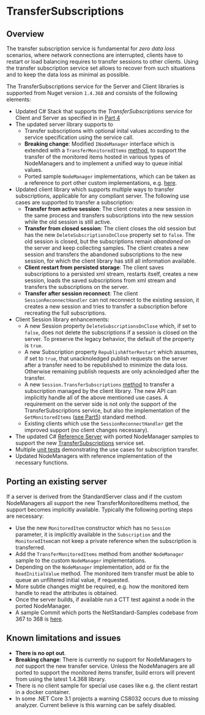 # TransferSubscriptions #
## Overview  ##

The transfer subscription service is fundamental for *zero data loss* scenarios, where network connections are interrupted, clients have to restart or load balancing requires to transfer sessions to other clients.
Using the transfer subscription service set allows to recover from such situations and to keep the data loss as minimal as possible.

The TransferSubscriptions service for the Server and Client libraries is supported from Nuget version `1.4.368` and consists of the following elements:

* Updated C# Stack that supports the *TransferSubscriptions* service for Client and Server as specified in  in [Part 4](https://reference.opcfoundation.org/v104/Core/docs/Part4/5.13.7/)
* The updated server library supports to 
  - Transfer subscriptions with optional inital values according to the service specification using the service call.
  - **Breaking change**: Modified `INodeManager` interface which is extended with a `TransferMonitoredItems` [method](https://github.com/OPCFoundation/UA-.NETStandard/blob/8c1a659ecf5c1616b3b7f132706324b90f9ff015/Libraries/Opc.Ua.Server/NodeManager/INodeManager.cs#L309), to support the transfer of the monitored items hosted in various types of NodeManagers and to implement a unified way to queue initial values.
  - Ported sample `NodeManager` implementations, which can be taken as a reference to port other custom implementations, e.g. [here](https://github.com/OPCFoundation/UA-.NETStandard/blob/8c1a659ecf5c1616b3b7f132706324b90f9ff015/Applications/Quickstarts.Servers/SampleNodeManager/SampleNodeManager.cs#L2937).
* Updated client library which supports multiple ways to transfer subscriptions, applicable for any compliant server. 
The following use cases are supported to transfer a subscription:
  - **Transfer from active session**: The client creates a new session in the same process and transfers subscriptions into the new session while the old session is still active.
  - **Transfer from closed session**: The client closes the old session but has the new `DeleteSubscriptionsOnClose` property set to `false`. The old session is closed, but the subscriptions remain *abandoned* on the server and keep collecting samples. The client creates a new session and transfers the abandoned subscriptions to the new session, for which the client library has still all information available.
  - **Client restart from persisted storage**: The client saves subscriptions to a persisted xml stream, restarts itself, creates a new session, loads the saved subscriptions from xml stream and transfers the subscriptions on the server.
  - **Transfer after session reconnect**: The client `SessionReconnectHandler` can not reconnect to the existing session, it creates a new session and tries to transfer a subscription before recreating the full subscriptions.
* Client Session library enhancements:
  - A new Session property `DeleteSubscriptionsOnClose` which, if set to `false`, does not delete the subscriptions if a session is closed on the server. To preserve the legacy behavior, the default of the property is `true`.
  - A new Subscription property `RepublishAfterRestart` which assumes, if set to `true`, that unacknoledged publish requests on the server after a transfer need to be republished to minimize the data loss. Otherwise remaining publish requests are only acknoledged after the transfer.
  - A new `Session.TransferSubscriptions` [method](https://github.com/OPCFoundation/UA-.NETStandard/blob/8c1a659ecf5c1616b3b7f132706324b90f9ff015/Libraries/Opc.Ua.Client/Session.cs#L3410) to transfer a subscription managed by the client library. The new API can implicitly handle all of the above mentioned use cases. A requirement on the server side is not only the support of the TransferSubscriptions service, but also the implementation of the `GetMonitoredItems` ([see Part5](https://reference.opcfoundation.org/v104/Core/docs/Part5/9.1/)) standard method.
  - Existing clients which use the `SessionReconnectHandler` get the improved support (no client changes necessary).
* The updated C# [Reference Server](../Applications/ConsoleReferenceServer) with ported NodeManager samples to support the new [TransferSubscriptions](https://reference.opcfoundation.org/v104/Core/docs/Part4/5.13.7/) service set.
* Multiple [unit tests](https://github.com/OPCFoundation/UA-.NETStandard/blob/8c1a659ecf5c1616b3b7f132706324b90f9ff015/Tests/Opc.Ua.Client.Tests/SubscriptionTest.cs#L455) demonstrating the use cases for subscription transfer.
* Updated NodeManagers with reference implementation of the necessary functions.

## Porting an existing server

If a server is derived from the StandardServer class and if the custom NodeManagers all support the new TransferMonitoredItems method, the support becomes implicitly available.
Typically the following porting steps are necessary:

  - Use the new `MonitoredItem` constructor which has no `Session` parameter, it is implicitly available in the `Subscription` and the `MonitoredItem`can not keep a private reference when the subscription is transferred.
  - Add the `TransferMonitoredItems` method from another `NodeManager` sample to the custom `NodeManager` implementations.
  - Depending on the `NodeManager` implementation, add or fix the `ReadInitialValue` method. The monitored item transfer must be able to queue an unfiltered initial value, if requested.
  - More subtle changes might be required, e.g. how the monitored item handle to read the attributes is obtained.
  - Once the server builds, if available run a CTT test against a node in the ported NodeManager.
  - A sample Commit which ports the NetStandard-Samples codebase from 367 to 368 is [here](https://github.com/OPCFoundation/UA-.NETStandard-Samples/pull/267/commits/5d990b7f39880941a5e788d17b903fd41254a804).

## Known limitations and issues

- **There is no opt out**.
- **Breaking change**: There is currently no support for NodeManagers to *not* support the new transfer service. Unless the NodeManagers are all ported to support the monitored items transfer, build errors will prevent from using the latest 1.4.368 library.
- There is no client sample for special use cases like e.g. the client restart in a docker container.
- In some .NET Core 3.1 projects a warning CS8032 occurs due to missing analyzer. Current believe is this warning can be safely disabled. 

  